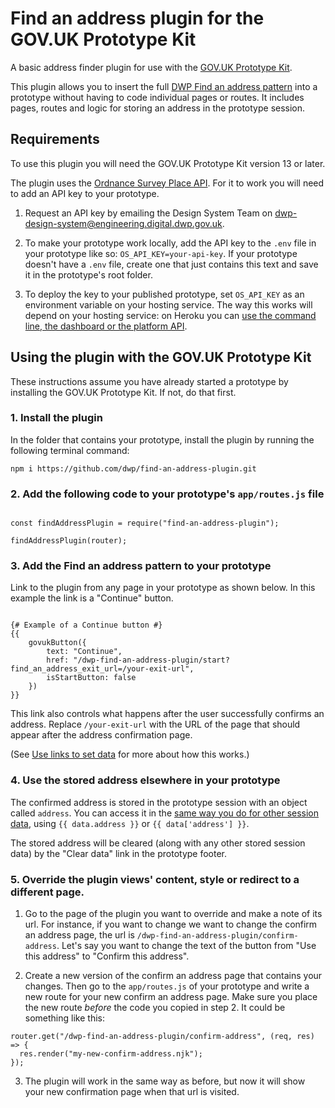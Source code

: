 # Find an address plugin for the GOV.UK Prototype Kit

A basic address finder plugin for use with the [GOV.UK Prototype Kit](https://prototype-kit.service.gov.uk/docs/).

This plugin allows you to insert the full [DWP Find an address pattern](https://design-system.dwp.gov.uk/patterns/find-an-address) into a prototype without having to code individual pages or routes. It includes pages, routes and logic for storing an address in the prototype session.

## Requirements

To use this plugin you will need the GOV.UK Prototype Kit version 13 or later.

The plugin uses the [Ordnance Survey Place API](https://osdatahub.os.uk/docs/places/overview). For it to work you will need to add an API key to your prototype.

1. Request an API key by emailing the Design System Team on [dwp-design-system@engineering.digital.dwp.gov.uk](mailto:dwp-design-system@engineering.digital.dwp.gov.uk).

2. To make your prototype work locally, add the API key to the `.env` file in your prototype like so: `OS_API_KEY=your-api-key`. If your prototype doesn't have a `.env` file, create one that just contains this text and save it in the prototype's root folder.

3. To deploy the key to your published prototype, set `OS_API_KEY` as an environment variable on your hosting service. The way this works will depend on your hosting service: on Heroku you can [use the command line, the dashboard or the platform API](https://devcenter.heroku.com/articles/config-vars#managing-config-vars).

## Using the plugin with the GOV.UK Prototype Kit

These instructions assume you have already started a prototype by installing the GOV.UK Prototype Kit. If not, do that first.

### 1. Install the plugin

In the folder that contains your prototype, install the plugin by running the following terminal command:

`npm i https://github.com/dwp/find-an-address-plugin.git`

### 2. Add the following code to your prototype's `app/routes.js` file

```

const findAddressPlugin = require("find-an-address-plugin");

findAddressPlugin(router);
```

### 3. Add the Find an address pattern to your prototype

Link to the plugin from any page in your prototype as shown below. In this example the link is a "Continue" button.

```

{# Example of a Continue button #}
{{
    govukButton({
        text: "Continue",
        href: "/dwp-find-an-address-plugin/start?find_an_address_exit_url=/your-exit-url",
        isStartButton: false
    })
}}
```

This link also controls what happens after the user successfully confirms an address. Replace `/your-exit-url` with the URL of the page that should appear after the address confirmation page.

(See [Use links to set data](https://prototype-kit.service.gov.uk/docs/pass-data#use-links-to-set-data) for more about how this works.)

### 4. Use the stored address elsewhere in your prototype

The confirmed address is stored in the prototype session with an object called `address`. You can access it in the [same way you do for other session data](https://prototype-kit.service.gov.uk/docs/session#accessing-fields-from-the-session), using `{{ data.address }}` or `{{ data['address'] }}`.

The stored address will be cleared (along with any other stored session data) by the "Clear data" link in the prototype footer.

### 5. Override the plugin views' content, style or redirect to a different page.

1. Go to the page of the plugin you want to override and make a note of its url. For instance, if you want to change we want to change the confirm an address page, the url is `/dwp-find-an-address-plugin/confirm-address`. Let's say you want to change the text of the button from "Use this address" to "Confirm this address".

2. Create a new version of the confirm an address page that contains your changes. Then go to the `app/routes.js` of your prototype and write a new route for your new confirm an address page. Make sure you place the new route _before_ the code you copied in step 2. It could be something like this:

```
router.get("/dwp-find-an-address-plugin/confirm-address", (req, res) => {
  res.render("my-new-confirm-address.njk");
});
```

3. The plugin will work in the same way as before, but now it will show your new confirmation page when that url is visited.
